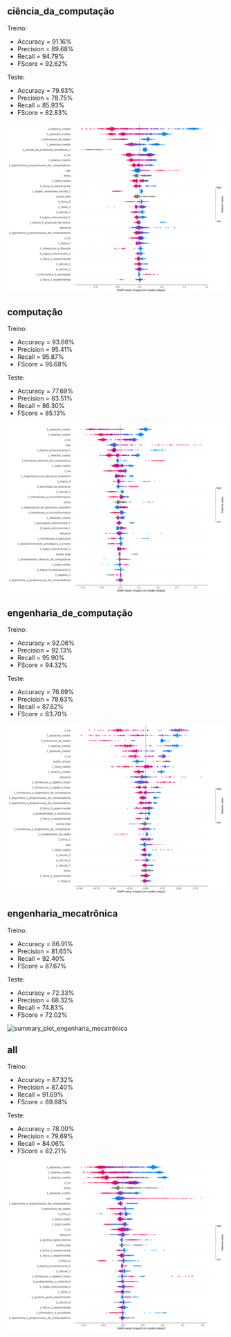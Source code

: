 ## ciência_da_computação
Treino:
*   Accuracy = 91.16%
*   Precision = 89.68%
*   Recall = 94.79%
*   FScore = 92.62%

Teste:
*   Accuracy = 79.63%
*   Precision = 78.75%
*   Recall = 85.93%
*   FScore = 82.83%

![summary_plot_ciência_da_computação](summary_plot_ciência_da_computação.png)
## computação
Treino:
*   Accuracy = 93.66%
*   Precision = 95.41%
*   Recall = 95.87%
*   FScore = 95.68%

Teste:
*   Accuracy = 77.69%
*   Precision = 83.51%
*   Recall = 86.30%
*   FScore = 85.13%

![summary_plot_computação](summary_plot_computação.png)
## engenharia_de_computação
Treino:
*   Accuracy = 92.06%
*   Precision = 92.13%
*   Recall = 95.90%
*   FScore = 94.32%

Teste:
*   Accuracy = 76.69%
*   Precision = 78.63%
*   Recall = 87.62%
*   FScore = 83.70%

![summary_plot_engenharia_de_computação](summary_plot_engenharia_de_computação.png)
## engenharia_mecatrônica
Treino:
*   Accuracy = 86.91%
*   Precision = 81.65%
*   Recall = 92.40%
*   FScore = 87.67%

Teste:
*   Accuracy = 72.33%
*   Precision = 68.32%
*   Recall = 74.83%
*   FScore = 72.02%

![summary_plot_engenharia_mecatrônica](summary_plot_engenharia_mecatrônica.png)
## all
Treino:
*   Accuracy = 87.32%
*   Precision = 87.40%
*   Recall = 91.69%
*   FScore = 89.88%

Teste:
*   Accuracy = 78.00%
*   Precision = 79.69%
*   Recall = 84.06%
*   FScore = 82.21%

![summary_plot_all](summary_plot_all.png)
